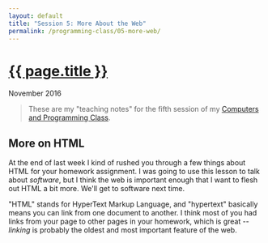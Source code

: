 ```yaml
---
layout: default
title: "Session 5: More About the Web"
permalink: /programming-class/05-more-web/
---
```

<h1><a href="{{ page.permalink }}">{{ page.title }}</a></h1>
<p class="subtitle">November 2016</p>

> These are my "teaching notes" for the fifth session of my [Computers and Programming Class](/programming-class/).


More on HTML
------------

At the end of last week I kind of rushed you through a few things about HTML for your homework assignment. I was going to use this lesson to talk about *software*, but I think the web is important enough that I want to flesh out HTML a bit more. We'll get to software next time.

"HTML" stands for HyperText Markup Language, and "hypertext" basically means you can link from one document to another. I think most of you had links from your page to other pages in your homework, which is great -- *linking* is probably the oldest and most important feature of the web.

